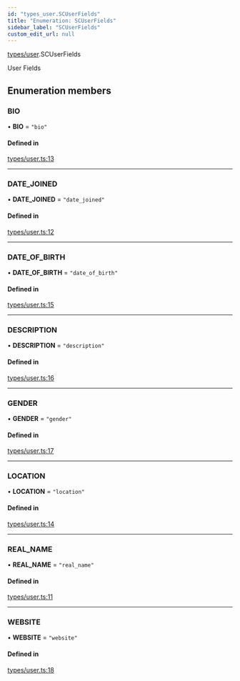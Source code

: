 ```yaml
---
id: "types_user.SCUserFields"
title: "Enumeration: SCUserFields"
sidebar_label: "SCUserFields"
custom_edit_url: null
---
```


[types/user](../modules/types_user).SCUserFields

User Fields

## Enumeration members

### BIO

• **BIO** = `"bio"`

#### Defined in

[types/user.ts:13](https://github.com/selfcommunity/community-ui/blob/0c5b0c7/packages/sc-core/src/types/user.ts#L13)

___

### DATE\_JOINED

• **DATE\_JOINED** = `"date_joined"`

#### Defined in

[types/user.ts:12](https://github.com/selfcommunity/community-ui/blob/0c5b0c7/packages/sc-core/src/types/user.ts#L12)

___

### DATE\_OF\_BIRTH

• **DATE\_OF\_BIRTH** = `"date_of_birth"`

#### Defined in

[types/user.ts:15](https://github.com/selfcommunity/community-ui/blob/0c5b0c7/packages/sc-core/src/types/user.ts#L15)

___

### DESCRIPTION

• **DESCRIPTION** = `"description"`

#### Defined in

[types/user.ts:16](https://github.com/selfcommunity/community-ui/blob/0c5b0c7/packages/sc-core/src/types/user.ts#L16)

___

### GENDER

• **GENDER** = `"gender"`

#### Defined in

[types/user.ts:17](https://github.com/selfcommunity/community-ui/blob/0c5b0c7/packages/sc-core/src/types/user.ts#L17)

___

### LOCATION

• **LOCATION** = `"location"`

#### Defined in

[types/user.ts:14](https://github.com/selfcommunity/community-ui/blob/0c5b0c7/packages/sc-core/src/types/user.ts#L14)

___

### REAL\_NAME

• **REAL\_NAME** = `"real_name"`

#### Defined in

[types/user.ts:11](https://github.com/selfcommunity/community-ui/blob/0c5b0c7/packages/sc-core/src/types/user.ts#L11)

___

### WEBSITE

• **WEBSITE** = `"website"`

#### Defined in

[types/user.ts:18](https://github.com/selfcommunity/community-ui/blob/0c5b0c7/packages/sc-core/src/types/user.ts#L18)
